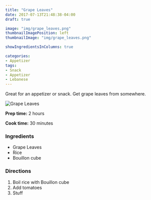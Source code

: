 ```yaml
---
title: "Grape Leaves"
date: 2017-07-13T21:48:38-04:00
draft: true

image: "img/grape_leaves.png"
thumbnailImagePosition: left
thumbnailImage: "img/grape_leaves.png"

showIngredientsInColumns: true

categories:
- Appetizer
tags:
- Snack
- Appetizer
- Lebanese
---
```



Great for an appetizer or snack. Get grape leaves from somewhere.
<!--more-->

![Grape Leaves](/img/grape_leaves.png "Grape Leaves picture")


**Prep time:** 2 hours

**Cook time:** 30 minutes

### Ingredients



* Grape Leaves
* Rice
* Bouillon cube

### Directions
1. Boil rice with Bouillon cube
2. Add tomatoes
3. Stuff


